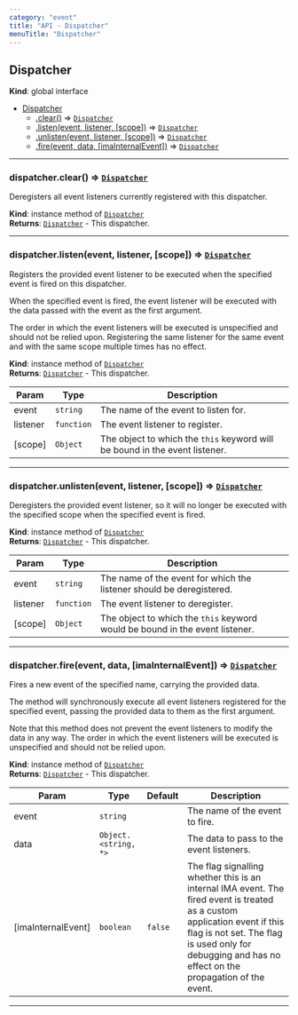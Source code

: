 ```yaml
---
category: "event"
title: "API - Dispatcher"
menuTitle: "Dispatcher"
---
```


## Dispatcher&nbsp;<a name="Dispatcher" href="https://github.com/seznam/ima/blob/v17.12.2/packages/core/src/event/Dispatcher.js#L12" target="_blank"><span class="icon"><i class="fas fa-external-link-alt fa-xs"></i></span></a>
**Kind**: global interface  

* [Dispatcher](#Dispatcher)
    * [.clear()](#Dispatcher+clear) ⇒ [<code>Dispatcher</code>](#Dispatcher)
    * [.listen(event, listener, [scope])](#Dispatcher+listen) ⇒ [<code>Dispatcher</code>](#Dispatcher)
    * [.unlisten(event, listener, [scope])](#Dispatcher+unlisten) ⇒ [<code>Dispatcher</code>](#Dispatcher)
    * [.fire(event, data, [imaInternalEvent])](#Dispatcher+fire) ⇒ [<code>Dispatcher</code>](#Dispatcher)


* * *

### dispatcher.clear() ⇒ [<code>Dispatcher</code>](#Dispatcher)&nbsp;<a name="Dispatcher+clear" href="https://github.com/seznam/ima/blob/v17.12.2/packages/core/src/event/Dispatcher.js#L19" target="_blank"><span class="icon"><i class="fas fa-external-link-alt fa-xs"></i></span></a>
Deregisters all event listeners currently registered with this
dispatcher.

**Kind**: instance method of [<code>Dispatcher</code>](#Dispatcher)  
**Returns**: [<code>Dispatcher</code>](#Dispatcher) - This dispatcher.  

* * *

### dispatcher.listen(event, listener, [scope]) ⇒ [<code>Dispatcher</code>](#Dispatcher)&nbsp;<a name="Dispatcher+listen" href="https://github.com/seznam/ima/blob/v17.12.2/packages/core/src/event/Dispatcher.js#L38" target="_blank"><span class="icon"><i class="fas fa-external-link-alt fa-xs"></i></span></a>
Registers the provided event listener to be executed when the specified
event is fired on this dispatcher.

When the specified event is fired, the event listener will be executed
with the data passed with the event as the first argument.

The order in which the event listeners will be executed is unspecified
and should not be relied upon. Registering the same listener for the
same event and with the same scope multiple times has no effect.

**Kind**: instance method of [<code>Dispatcher</code>](#Dispatcher)  
**Returns**: [<code>Dispatcher</code>](#Dispatcher) - This dispatcher.  

| Param | Type | Description |
| --- | --- | --- |
| event | <code>string</code> | The name of the event to listen for. |
| listener | <code>function</code> | The event listener to register. |
| [scope] | <code>Object</code> | The object to which the <code>this</code> keyword        will be bound in the event listener. |


* * *

### dispatcher.unlisten(event, listener, [scope]) ⇒ [<code>Dispatcher</code>](#Dispatcher)&nbsp;<a name="Dispatcher+unlisten" href="https://github.com/seznam/ima/blob/v17.12.2/packages/core/src/event/Dispatcher.js#L51" target="_blank"><span class="icon"><i class="fas fa-external-link-alt fa-xs"></i></span></a>
Deregisters the provided event listener, so it will no longer be
executed with the specified scope when the specified event is fired.

**Kind**: instance method of [<code>Dispatcher</code>](#Dispatcher)  
**Returns**: [<code>Dispatcher</code>](#Dispatcher) - This dispatcher.  

| Param | Type | Description |
| --- | --- | --- |
| event | <code>string</code> | The name of the event for which the listener        should be deregistered. |
| listener | <code>function</code> | The event listener to deregister. |
| [scope] | <code>Object</code> | The object to which the <code>this</code> keyword        would be bound in the event listener. |


* * *

### dispatcher.fire(event, data, [imaInternalEvent]) ⇒ [<code>Dispatcher</code>](#Dispatcher)&nbsp;<a name="Dispatcher+fire" href="https://github.com/seznam/ima/blob/v17.12.2/packages/core/src/event/Dispatcher.js#L73" target="_blank"><span class="icon"><i class="fas fa-external-link-alt fa-xs"></i></span></a>
Fires a new event of the specified name, carrying the provided data.

The method will synchronously execute all event listeners registered for
the specified event, passing the provided data to them as the first
argument.

Note that this method does not prevent the event listeners to modify the
data in any way. The order in which the event listeners will be executed
is unspecified and should not be relied upon.

**Kind**: instance method of [<code>Dispatcher</code>](#Dispatcher)  
**Returns**: [<code>Dispatcher</code>](#Dispatcher) - This dispatcher.  

| Param | Type | Default | Description |
| --- | --- | --- | --- |
| event | <code>string</code> |  | The name of the event to fire. |
| data | <code>Object.&lt;string, \*&gt;</code> |  | The data to pass to the event listeners. |
| [imaInternalEvent] | <code>boolean</code> | <code>false</code> | The flag signalling whether        this is an internal IMA event. The fired event is treated as a        custom application event if this flag is not set.        The flag is used only for debugging and has no effect on the        propagation of the event. |


* * *

